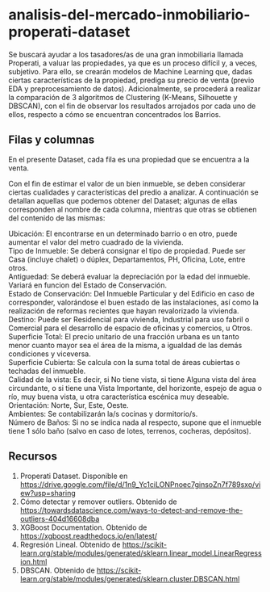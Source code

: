# analisis-del-mercado-inmobiliario-properati-dataset
Se buscará ayudar a los tasadores/as de una gran inmobiliaria llamada Properati, a valuar las propiedades, ya que es un proceso difícil y, a veces, subjetivo.
Para ello, se crearán modelos de Machine Learning que, dadas ciertas características de la propiedad, prediga su precio de venta (previo EDA y preprocesamiento de datos).
Adicionalmente, se procederá a realizar la comparación de 3 algoritmos de Clustering (K-Means, Silhouette y DBSCAN), con el fin de observar los resultados arrojados por cada uno de ellos, respecto a cómo se encuentran concentrados los Barrios.

## Filas y columnas
En el presente Dataset, cada fila es una propiedad que se encuentra a la venta.

Con el fin de estimar el valor de un bien inmueble, se deben considerar ciertas cualidades y características del predio a analizar.
A continuación se detallan aquellas que podemos obtener del Dataset; algunas de ellas corresponden al nombre de cada columna, mientras que otras se obtienen del contenido de las mismas:

Ubicación: El encontrarse en un determinado barrio o en otro, puede aumentar el valor del metro cuadrado de la vivienda.  
Tipo de Inmueble: Se deberá consignar el tipo de propiedad. Puede ser Casa (incluye chalet) o dúplex, Departamentos, PH, Oficina, Lote, entre otros.  
Antiguedad: Se deberá evaluar la depreciación por la edad del inmueble. Variará en funcion del Estado de Conservación.  
Estado de Conservación: Del Inmueble Particular y del Edificio en caso de corresponder, valorándose el buen estado de las instalaciones, así como la realización de reformas recientes que hayan revalorizado la vivienda.  
Destino: Puede ser Residencial para vivienda, Industrial para uso fabril o Comercial para el desarrollo de espacio de oficinas y comercios, u Otros.  
Superficie Total: El precio unitario de una fracción urbana es un tanto menor cuanto mayor sea el área de la misma, a igualdad de las demás condiciones y viceversa.  
Superficie Cubierta: Se calcula con la suma total de áreas cubiertas o techadas del inmueble.  
Calidad de la vista: Es decir, si No tiene vista, si tiene Alguna vista del área circundante, o si tiene una Vista Importante, del horizonte, espejo de agua o río, muy buena vista, u otra característica escénica muy deseable.  
Orientación: Norte, Sur, Este, Oeste.  
Ambientes: Se contabilizarán la/s cocinas y dormitorio/s.  
Número de Baños: Si no se indica nada al respecto, supone que el inmueble tiene 1 sólo baño (salvo en caso de lotes, terrenos, cocheras, depósitos).  


## Recursos
1. Properati Dataset. Disponible en https://drive.google.com/file/d/1n9_Yc1ciLONPnoec7ginsoZn7f789sxo/view?usp=sharing
2. Cómo detectar y remover outliers. Obtenido de https://towardsdatascience.com/ways-to-detect-and-remove-the-outliers-404d16608dba
3. XGBoost Documentation. Obtenido de https://xgboost.readthedocs.io/en/latest/
4. Regresión Lineal. Obtenido de https://scikit-learn.org/stable/modules/generated/sklearn.linear_model.LinearRegression.html
5. DBSCAN. Obtenido de https://scikit-learn.org/stable/modules/generated/sklearn.cluster.DBSCAN.html
